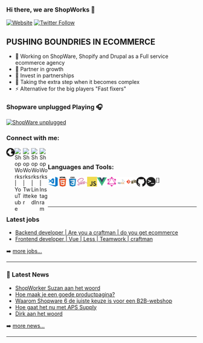 ### Hi there, we are ShopWorks 👋

[![Website](https://img.shields.io/website?label=ShopWorks.nl&style=for-the-badge&url=https%3A%2F%2Fshopworks.nl)](https://shopworks.nl)
[![Twitter Follow](https://img.shields.io/twitter/follow/shopworks_nl?color=1DA1F2&logo=twitter&style=for-the-badge)](https://twitter.com/intent/follow?original_referer=https%3A%2F%2Fgithub.com%2Fshopworksnl&screen_name=shopworks_nl)

## PUSHING BOUNDRIES IN ECOMMERCE

- 🔭 Working on ShopWare, Shopify and Drupal as a Full service ecommerce agency
- 🌱 Partner in growth
- 👯 Invest in partnerships
- 🥅 Taking the extra step when it becomes complex
- ⚡ Alternative for the big players "Fast fixers"

### Shopware unplugged Playing 🎧
[<img src="https://pbs.twimg.com/media/Ef3aycsX0AE_wtt?format=jpg&name=medium" alt="ShopWare unplugged" width="350" />](https://open.spotify.com/show/1hmUJfVZqNbdbG7MoYJREw)

### Connect with me:

[<img align="left" alt="shopworks.nl" width="22px" src="https://raw.githubusercontent.com/iconic/open-iconic/master/svg/globe.svg" />][website]
[<img align="left" alt="ShopWorks | YouTube" width="22px" src="https://cdn.jsdelivr.net/npm/simple-icons@v3/icons/youtube.svg" />][youtube]
[<img align="left" alt="ShopWorks | Twitter" width="22px" src="https://cdn.jsdelivr.net/npm/simple-icons@v3/icons/twitter.svg" />][twitter]
[<img align="left" alt="ShopWorks | LinkedIn" width="22px" src="https://cdn.jsdelivr.net/npm/simple-icons@v3/icons/linkedin.svg" />][linkedin]
[<img align="left" alt="ShopWorks | Instagram" width="22px" src="https://cdn.jsdelivr.net/npm/simple-icons@v3/icons/instagram.svg" />][instagram]

<br />

### Languages and Tools:

[<img align="left" alt="Visual Studio Code" width="26px" src="https://raw.githubusercontent.com/github/explore/80688e429a7d4ef2fca1e82350fe8e3517d3494d/topics/visual-studio-code/visual-studio-code.png" />]
[<img align="left" alt="HTML5" width="26px" src="https://raw.githubusercontent.com/github/explore/80688e429a7d4ef2fca1e82350fe8e3517d3494d/topics/html/html.png" />][website]
[<img align="left" alt="CSS3" width="26px" src="https://raw.githubusercontent.com/github/explore/80688e429a7d4ef2fca1e82350fe8e3517d3494d/topics/css/css.png" />][website]
[<img align="left" alt="Sass" width="26px" src="https://raw.githubusercontent.com/github/explore/80688e429a7d4ef2fca1e82350fe8e3517d3494d/topics/sass/sass.png" />][website]
[<img align="left" alt="JavaScript" width="26px" src="https://raw.githubusercontent.com/github/explore/80688e429a7d4ef2fca1e82350fe8e3517d3494d/topics/javascript/javascript.png" />][website]
[<img align="left" alt="Vue" width="26px" src="https://raw.githubusercontent.com/github/explore/80688e429a7d4ef2fca1e82350fe8e3517d3494d/topics/vue/vue.png" />][website]
[<img align="left" alt="GraphQL" width="26px" src="https://raw.githubusercontent.com/github/explore/80688e429a7d4ef2fca1e82350fe8e3517d3494d/topics/graphql/graphql.png" />][website]
[<img align="left" alt="MySQL" width="26px" src="https://raw.githubusercontent.com/github/explore/80688e429a7d4ef2fca1e82350fe8e3517d3494d/topics/mysql/mysql.png" />][website]
[<img align="left" alt="Git" width="26px" src="https://raw.githubusercontent.com/github/explore/80688e429a7d4ef2fca1e82350fe8e3517d3494d/topics/git/git.png" />][website]
[<img align="left" alt="GitHub" width="26px" src="https://raw.githubusercontent.com/github/explore/78df643247d429f6cc873026c0622819ad797942/topics/github/github.png" />][website]
[<img align="left" alt="Terminal" width="26px" src="https://raw.githubusercontent.com/github/explore/80688e429a7d4ef2fca1e82350fe8e3517d3494d/topics/terminal/terminal.png" />][website]

<br />
<br />

---

### Latest jobs

<!-- YOUTUBE:START -->
- [Backend developer | Are you a craftman | do you get ecommerce](https://www.shopworks.nl/jobs/backend-developer/)
- [Frontend developer | Vue | Less | Teamwork | craftman](https://www.shopworks.nl/jobs/frontend-developer/)
<!-- YOUTUBE:END -->

➡️ [more jobs...](https://www.shopworks.nl/jobs/)

---

### 📕 Latest News

<!-- BLOG-POST-LIST:START -->
- [ShopWorker Suzan aan het woord](https://www.shopworks.nl/shopworker-suzan-aan-het-woord/)
- [Hoe maak je een goede productpagina?](https://www.shopworks.nl/goede-productpagina/)
- [Waarom Shopware 6 de juiste keuze is voor een B2B-webshop](https://www.shopworks.nl/shopware-6-b2b-webshop/)
- [Hoe gaat het nu met APS Supply](https://www.shopworks.nl/hoe-gaat-het-nu-met-aps-supply/)
- [Dirk aan het woord](https://www.shopworks.nl/dirk-aan-het-woord/)
<!-- BLOG-POST-LIST:END -->

➡️ [more news...](https://www.shopworks.nl/team/nieuws/)

---



[website]: https://www.shopworks.nl
[twitter]: https://twitter.com/shopworks_nl
[youtube]: https://youtube.com/c/ShopworksNl
[instagram]: https://www.instagram.com/shopworksnl/
[linkedin]: linkedin.com/company/shopworks_nl